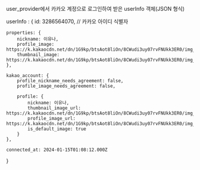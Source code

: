 user_provider에서 카카오 계정으로 로그인하여 받은 userInfo 객체(JSON 형식)

userInfo : {
    id: 3286564070, // 카카오 아이디 식별자

    properties: {
        nickname: 이유나,
        profile_image: https://k.kakaocdn.net/dn/1G9kp/btsAot8liOn/8CWudi3uy07rvFNUkk3ER0/img_640x640.jpg,
        thumbnail_image: https://k.kakaocdn.net/dn/1G9kp/btsAot8liOn/8CWudi3uy07rvFNUkk3ER0/img_110x110.jpg
    },
    
    kakao_account: {
        profile_nickname_needs_agreement: false,
        profile_image_needs_agreement: false,
        
        profile: {
            nickname: 이유나,
            thumbnail_image_url: https://k.kakaocdn.net/dn/1G9kp/btsAot8liOn/8CWudi3uy07rvFNUkk3ER0/img_110x110.jpg,
            profile_image_url: https://k.kakaocdn.net/dn/1G9kp/btsAot8liOn/8CWudi3uy07rvFNUkk3ER0/img_640x640.jpg,
            is_default_image: true
        }
    },

    connected_at: 2024-01-15T01:08:12.000Z
}